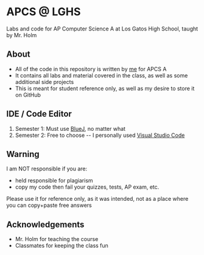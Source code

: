 # APCS @ LGHS

Labs and code for AP Computer Science A at Los Gatos High School, taught by Mr. Holm

## **About**

- All of the code in this repository is written by [me](https://github.com/joyjwlee) for APCS A
- It contains all labs and material covered in the class, as well as some additional side projects
- This is meant for student reference only, as well as my desire to store it on GitHub

## **IDE / Code Editor**

1. Semester 1: Must use [BlueJ](https://bluej.org/), no matter what
2. Semester 2: Free to choose -- I personally used [Visual Studio Code](https://code.visualstudio.com/)

## **Warning**

I am NOT responsible if you are:

- held responsible for plagiarism
- copy my code then fail your quizzes, tests, AP exam, etc.

Please use it for reference only, as it was intended, not as a place where you can copy+paste free answers

## **Acknowledgements**

- Mr. Holm for teaching the course
- Classmates for keeping the class fun
